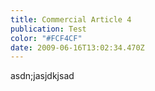 ```yaml
---
title: Commercial Article 4
publication: Test
color: "#FCF4CF"
date: 2009-06-16T13:02:34.470Z
---
```

asdn;jasjdkjsad